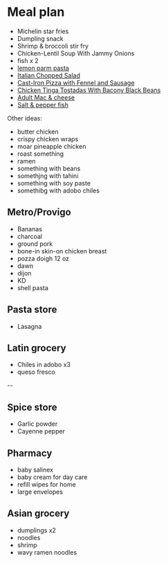# Meal plan

- Michelin star fries
- Dumpling snack
- Shrimp & broccoli stir fry
- Chicken-Lentil Soup With Jammy Onions
- fish x 2
- [lemon parm pasta](https://www.bonappetit.com/recipe/pasta-with-brown-butter-whole-lemon-and-parmesan)
- [Italian Chopped Salad](https://www.bonappetit.com/recipe/italian-chopped-salad)
- [Cast-Iron Pizza with Fennel and Sausage](https://www.bonappetit.com/recipe/cast-iron-pizza-with-fennel-and-sausage)
- [Chicken Tinga Tostadas With Bacony Black Beans](https://www.bonappetit.com/recipe/chicken-tinga-tostadas)
- [Adult Mac & cheese](https://www.bonappetit.com/recipe/adult-mac-and-cheese)
- [Salt & pepper fish](https://www.bonappetit.com/recipe/salt-and-pepper-fish)

Other ideas:

- butter chicken
- crispy chicken wraps
- moar pineapple chicken
- roast something
- ramen
- something with beans
- somethjng with tahini
- something with soy paste
- somethibg with adobo chiles

## Metro/Provigo

- Bananas
- charcoal
- ground pork
- bone-in skin-on chicken breast
- pozza doigh 12 oz
- dawn
- dijon
- KD
- shell pasta

## Pasta store

- Lasagna

## Latin grocery

- Chiles in adobo x3
- queso fresco

--

## Spice store

- Garlic powder
- Cayenne pepper

## Pharmacy

- baby salinex
- baby cream for day care
- refill wipes for home
- large envelopes

## Asian grocery

- dumplings x2
- noodles
- shrimp
- wavy ramen noodles
